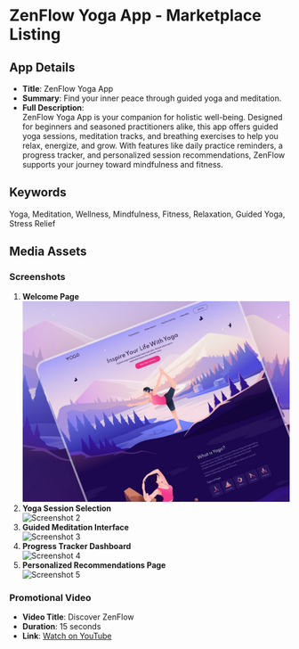 # ZenFlow Yoga App - Marketplace Listing

## App Details
- **Title**: ZenFlow Yoga App  
- **Summary**: Find your inner peace through guided yoga and meditation.  
- **Full Description**:  
  ZenFlow Yoga App is your companion for holistic well-being. Designed for beginners and seasoned practitioners alike, this app offers guided yoga sessions, meditation tracks, and breathing exercises to help you relax, energize, and grow. With features like daily practice reminders, a progress tracker, and personalized session recommendations, ZenFlow supports your journey toward mindfulness and fitness.

## Keywords  
Yoga, Meditation, Wellness, Mindfulness, Fitness, Relaxation, Guided Yoga, Stress Relief  

## Media Assets  
### Screenshots  
1. **Welcome Page**  
   ![Screenshot 1](Lp.jpg)  
2. **Yoga Session Selection**  
   ![Screenshot 2](screenshot2.png)  
3. **Guided Meditation Interface**  
   ![Screenshot 3](screenshot3.png)  
4. **Progress Tracker Dashboard**  
   ![Screenshot 4](screenshot4.png)  
5. **Personalized Recommendations Page**  
   ![Screenshot 5](screenshot5.png)  

### Promotional Video  
- **Video Title**: Discover ZenFlow  
- **Duration**: 15 seconds  
- **Link**: [Watch on YouTube]([https://youtube.com/example](https://youtu.be/hJbRpHZr_d0?si=qbVIzZSsfNBn1ose))  


